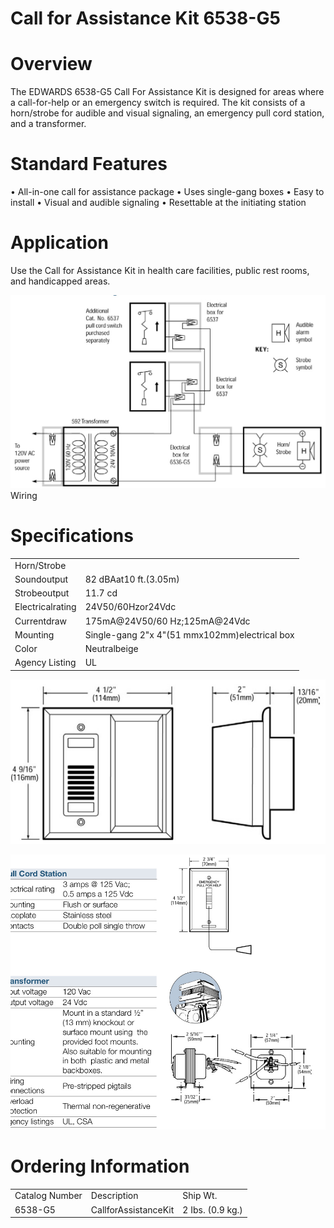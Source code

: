 # Call for Assistance Kit 6538-G5  

# Overview  

The EDWARDS 6538-G5 Call For Assistance Kit is designed for areas where a call-for-help or an emergency switch is required. The kit consists of a horn/strobe for audible and visual signaling, an emergency pull cord station, and a transformer.  

# Standard Features  

•	 All-in-one call for assistance package •	 Uses single-gang boxes •	 Easy to install •	 Visual and audible signaling •	 Resettable at the initiating station  

# Application  

Use the Call for Assistance Kit in health care facilities, public rest rooms, and handicapped areas.  

![](images/d244cf940cc3ef850a2bc2b0709c65a714ebb1105892854daec46a79ec69ac86.jpg)  
Wiring  

# Specifications  

<html><body><table><tr><td colspan="2">Horn/Strobe</td></tr><tr><td>Soundoutput</td><td>82 dBAat10 ft.(3.05m)</td></tr><tr><td>Strobeoutput</td><td>11.7 cd</td></tr><tr><td>Electricalrating</td><td>24V50/60Hzor24Vdc</td></tr><tr><td>Currentdraw</td><td>175mA@24V50/60 Hz;125mA@24Vdc</td></tr><tr><td>Mounting</td><td>Single-gang 2"x 4"(51 mmx102mm)electrical box</td></tr><tr><td>Color</td><td>Neutralbeige</td></tr><tr><td>Agency Listing</td><td>UL</td></tr></table></body></html>  

![](images/fb04f3ddb02ea4fc0e5fcfb77a52bcdb443fd1db6d11ab0c147492bbf0cc96b2.jpg)  

![](images/3c3484d526e7f36e92b78c9ae3c1f2e517d18138bc91338579b0e3b1c300ff6b.jpg)  

# Ordering Information  

<html><body><table><tr><td>Catalog Number</td><td>Description</td><td>Ship Wt.</td></tr><tr><td>6538-G5</td><td>CallforAssistanceKit</td><td>2 Ibs. (0.9 kg.)</td></tr></table></body></html>  